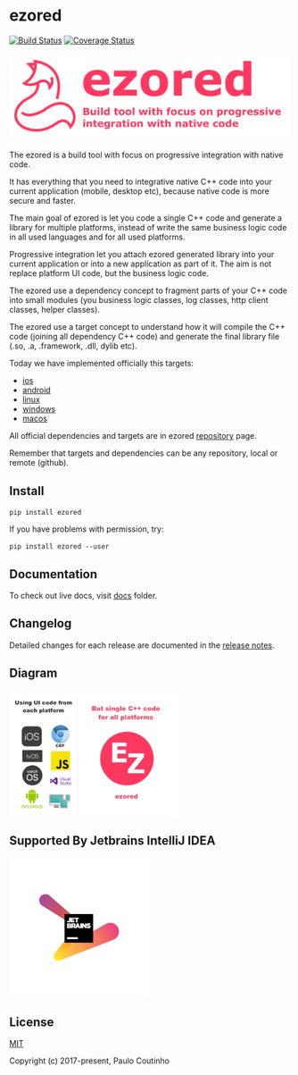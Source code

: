 # ezored

[![Build Status](https://travis-ci.org/ezored/ezored.svg?branch=master)](https://travis-ci.org/ezored/ezored)
[![Coverage Status](https://coveralls.io/repos/github/ezored/ezored/badge.svg?branch=master)](https://coveralls.io/github/ezored/ezored?branchmaster)
<!--[![Github All Releases](https://img.shields.io/github/downloads/ezored/ezored/total.svg)]()-->


<img src="extras/images/doc-logo.png?v=2017-12-07" alt="ezored">  

The ezored is a build tool with focus on progressive integration with native code.

It has everything that you need to integrative native C++ code into your current application (mobile, desktop etc), because native code is more secure and faster.     

The main goal of ezored is let you code a single C++ code and generate a library for multiple platforms, instead of write the same business logic code in all used languages and for all used platforms.    

Progressive integration let you attach ezored generated library into your current application or into a new application as part of it. The aim is not replace platform UI code, but the business logic code.

The ezored use a dependency concept to fragment parts of your C++ code into small modules (you business logic classes, log classes, http client classes, helper classes).  

The ezored use a target concept to understand how it will compile the C++ code (joining all dependency C++ code) and generate the final library file (.so, .a, .framework, .dll, dylib etc).     

Today we have implemented officially this targets:  

- [ios](https://github.com/ezored/target-ios)
- [android](https://github.com/ezored/target-android)
- [linux](https://github.com/ezored/target-linux)
- [windows](https://github.com/ezored/target-windows)
- [macos](https://github.com/ezored/target-macos)

All official dependencies and targets are in ezored [repository](https://github.com/ezored) page.

Remember that targets and dependencies can be any repository, local or remote (github).  

## Install

```
pip install ezored 
```

If you have problems with permission, try:

```
pip install ezored --user 
```

## Documentation

To check out live docs, visit [docs](docs/GET-STARTED.md) folder.

## Changelog

Detailed changes for each release are documented in the [release notes](docs/RELEASE-NOTES.md).

## Diagram

<img src="extras/images/what-is.png?v=2018-08-09" alt="ezored - what is" style="max-width: 300px;">

## Supported By Jetbrains IntelliJ IDEA

![Supported By Jetbrains IntelliJ IDEA](extras/images/jetbrains-logo.png "Supported By Jetbrains IntelliJ IDEA")

## License

[MIT](http://opensource.org/licenses/MIT)

Copyright (c) 2017-present, Paulo Coutinho